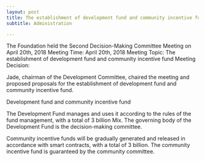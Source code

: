 ```yaml
---
layout: post
title: The establishment of development fund and community incentive fund
subtitle: Administration

---
```


The Foundation held the Second Decision-Making Committee Meeting on April 20th, 2018 
Meeting Time: April 20th, 2018
Meeting Topic:  The establishment of development fund and community incentive fund
Meeting Decision: 


Jade, chairman of the Development Committee, chaired the meeting and proposed proposals for the establishment of development fund and community incentive fund.

Development fund and community incentive fund

The Development Fund manages and uses it according to the rules of the fund management, with a total of 3 billion Mix. The governing body of the Development Fund is the decision-making committee.

Community incentive funds will be gradually generated and released in accordance with smart contracts, with a total of 3 billion. The community incentive fund is guaranteed by the community committee.

